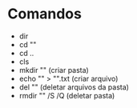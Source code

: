 # Comandos

- dir
- cd ""
- cd ..
- cls
- mkdir "" (criar pasta)
- echo "" > "".txt (criar arquivo)
- del "" (deletar arquivos da pasta)
- rmdir "" /S /Q  (deletar pasta)